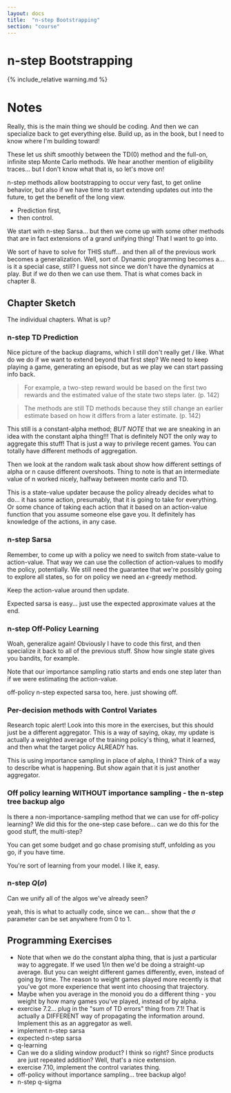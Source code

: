 ```yaml
---
layout: docs
title:  "n-step Bootstrapping"
section: "course"
---
```


# n-step Bootstrapping

{% include_relative warning.md %}

# Notes

Really, this is the main thing we should be coding. And then we can specialize back to get everything else. Build up, as in the book, but I need to know where I'm building toward!

These let us shift smoothly between the TD(0) method and the full-on, infinite step Monte Carlo methods. We hear another mention of eligibility traces... but I don't know what that is, so let's move on!

n-step methods allow bootstrapping to occur very fast, to get online behavior, but also if we have time to start extending updates out into the future, to get the benefit of the long view.

* Prediction first,
* then control.

We start with n-step Sarsa... but then we come up with some other methods that are in fact extensions of a grand unifying thing! That I want to go into.

We sort of have to solve for THIS stuff... and then all of the previous work becomes a generalization. Well, sort of. Dynamic programming becomes a... is it a special case, still? I guess not since we don't have the dynamics at play. But if we do then we can use them. That is what comes back in chapter 8.

## Chapter Sketch

The individual chapters. What is up?

### n-step TD Prediction

Nice picture of the backup diagrams, which I still don't really get / like. What do we do if we want to extend beyond that first step? We need to keep playing a game, generating an episode, but as we play we can start passing info back.

> For example, a two-step reward would be based on the first two rewards and the estimated value of the state two steps later. (p. 142)

> The methods are still TD methods because they still change an earlier estimate based on how it differs from a later estimate. (p. 142)

This still is a constant-alpha method; *BUT NOTE* that we are sneaking in an idea with the constant alpha thing!!! That is definitely NOT the only way to aggregate this stuff! That is just a way to privilege recent games. You can totally have different methods of aggregation.

Then we look at the random walk task about show how different settings of alpha or n cause different overshoots. Thing to note is that an intermediate value of n worked nicely, halfway between monte carlo and TD.

This is a state-value updater because the policy already decides what to do... it has some action, presumably, that it is going to take for everything. Or some chance of taking each action that it based on an action-value function that you assume someone else gave you. It definitely has knowledge of the actions, in any case.

### n-step Sarsa

Remember, to come up with a policy we need to switch from state-value to action-value. That way we can use the collection of action-values to modify the policy, potentially.
We still need the guarantee that we're possibly going to explore all states, so for on policy we need an $\epsilon\text{-greedy}$ method.

Keep the action-value around then update.

Expected sarsa is easy... just use the expected approximate values at the end.

### n-step Off-Policy Learning

Woah, generalize again! Obviously I have to code this first, and then specialize it back to all of the previous stuff. Show how single state gives you bandits, for example.

Note that our importance sampling ratio starts and ends one step later than if we were estimating the action-value.

off-policy n-step expected sarsa too, here. just showing off.

### Per-decision methods with Control Variates

Research topic alert! Look into this more in the exercises, but this should just be a different aggregator. This is a way of saying, okay, my update is actually a weighted average of the training policy's thing, what it learned, and then what the target policy ALREADY has.

This is using importance sampling in place of alpha, I think? Think of a way to describe what is happening. But show again that it is just another aggregator.

### Off policy learning WITHOUT importance sampling - the n-step tree backup algo

Is there a non-importance-sampling method that we can use for off-policy learning? We did this for the one-step case before... can we do this for the good stuff, the multi-step?

You can get some budget and go chase promising stuff, unfolding as you go, if you have time.

You're sort of learning from your model. I like it, easy.

### n-step $Q(\sigma)$

Can we unify all of the algos we've already seen?

yeah, this is what to actually code, since we can... show that the $\sigma$ parameter can be set anywhere from 0 to 1.

## Programming Exercises

* Note that when we do the constant alpha thing, that is just a particular way to aggregate. If we used $1 / n$ then we'd be doing a straight-up average. But you can weight different games differently, even, instead of going by time. The reason to weight games played more recently is that you've got more experience that went into choosing that trajectory.
* Maybe when you average in the monoid you do a different thing - you weight by how many games you've played, instead of by alpha.
* exercise 7.2... plug in the "sum of TD errors" thing from 7.1! That is actually a DIFFERENT way of propagating the information around. Implement this as an aggregator as well.
* implement n-step sarsa
* expected n-step sarsa
* q-learning
* Can we do a sliding window product? I think so right? Since products are just repeated addition? Well, that's a nice extension.
* exercise 7.10, implement the control variates thing.
* off-policy without importance sampling... tree backup algo!
* n-step q-sigma
